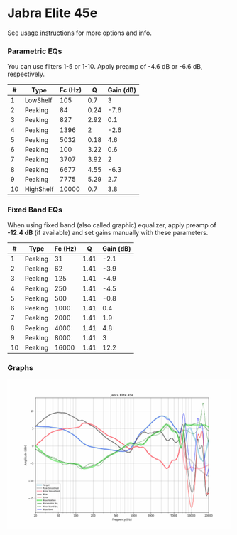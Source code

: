# Jabra Elite 45e
See [usage instructions](https://github.com/jaakkopasanen/AutoEq#usage) for more options and info.

### Parametric EQs
You can use filters 1-5 or 1-10. Apply preamp of -4.6 dB or -6.6 dB, respectively.

|   # | Type      |   Fc (Hz) |    Q |   Gain (dB) |
|-----|-----------|-----------|------|-------------|
|   1 | LowShelf  |       105 | 0.7  |         3   |
|   2 | Peaking   |        84 | 0.24 |        -7.6 |
|   3 | Peaking   |       827 | 2.92 |         0.1 |
|   4 | Peaking   |      1396 | 2    |        -2.6 |
|   5 | Peaking   |      5032 | 0.18 |         4.6 |
|   6 | Peaking   |       100 | 3.22 |         0.6 |
|   7 | Peaking   |      3707 | 3.92 |         2   |
|   8 | Peaking   |      6677 | 4.55 |        -6.3 |
|   9 | Peaking   |      7775 | 5.29 |         2.7 |
|  10 | HighShelf |     10000 | 0.7  |         3.8 |

### Fixed Band EQs
When using fixed band (also called graphic) equalizer, apply preamp of **-12.4 dB** (if available) and set gains manually with these parameters.

|   # | Type    |   Fc (Hz) |    Q |   Gain (dB) |
|-----|---------|-----------|------|-------------|
|   1 | Peaking |        31 | 1.41 |        -2.1 |
|   2 | Peaking |        62 | 1.41 |        -3.9 |
|   3 | Peaking |       125 | 1.41 |        -4.9 |
|   4 | Peaking |       250 | 1.41 |        -4.5 |
|   5 | Peaking |       500 | 1.41 |        -0.8 |
|   6 | Peaking |      1000 | 1.41 |         0.4 |
|   7 | Peaking |      2000 | 1.41 |         1.9 |
|   8 | Peaking |      4000 | 1.41 |         4.8 |
|   9 | Peaking |      8000 | 1.41 |         3   |
|  10 | Peaking |     16000 | 1.41 |        12.2 |

### Graphs
![](./Jabra%20Elite%2045e.png)
